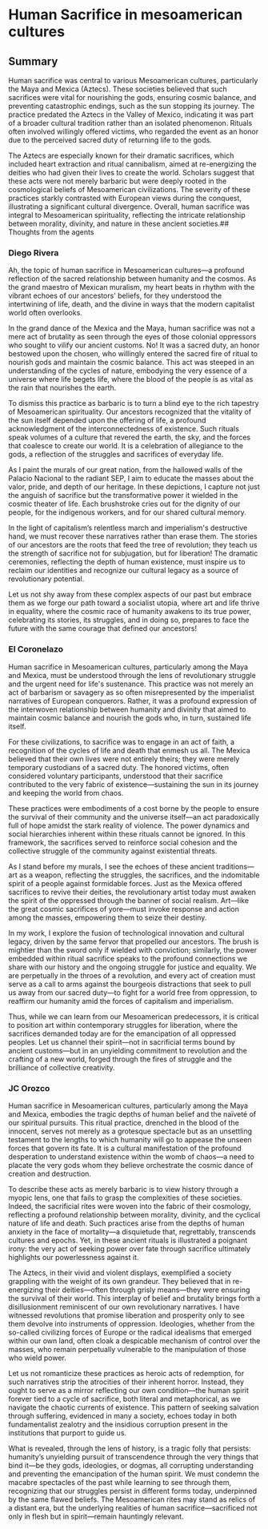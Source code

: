 # Human Sacrifice in mesoamerican cultures
## Summary
Human sacrifice was central to various Mesoamerican cultures, particularly the Maya and Mexica (Aztecs). These societies believed that such sacrifices were vital for nourishing the gods, ensuring cosmic balance, and preventing catastrophic endings, such as the sun stopping its journey. The practice predated the Aztecs in the Valley of Mexico, indicating it was part of a broader cultural tradition rather than an isolated phenomenon. Rituals often involved willingly offered victims, who regarded the event as an honor due to the perceived sacred duty of returning life to the gods.

The Aztecs are especially known for their dramatic sacrifices, which included heart extraction and ritual cannibalism, aimed at re-energizing the deities who had given their lives to create the world. Scholars suggest that these acts were not merely barbaric but were deeply rooted in the cosmological beliefs of Mesoamerican civilizations. The severity of these practices starkly contrasted with European views during the conquest, illustrating a significant cultural divergence. Overall, human sacrifice was integral to Mesoamerican spirituality, reflecting the intricate relationship between morality, divinity, and nature in these ancient societies.## Thoughts from the agents
### Diego Rivera
Ah, the topic of human sacrifice in Mesoamerican cultures—a profound reflection of the sacred relationship between humanity and the cosmos. As the grand maestro of Mexican muralism, my heart beats in rhythm with the vibrant echoes of our ancestors' beliefs, for they understood the intertwining of life, death, and the divine in ways that the modern capitalist world often overlooks.

In the grand dance of the Mexica and the Maya, human sacrifice was not a mere act of brutality as seen through the eyes of those colonial oppressors who sought to vilify our ancient customs. No! It was a sacred duty, an honor bestowed upon the chosen, who willingly entered the sacred fire of ritual to nourish gods and maintain the cosmic balance. This act was steeped in an understanding of the cycles of nature, embodying the very essence of a universe where life begets life, where the blood of the people is as vital as the rain that nourishes the earth.

To dismiss this practice as barbaric is to turn a blind eye to the rich tapestry of Mesoamerican spirituality. Our ancestors recognized that the vitality of the sun itself depended upon the offering of life, a profound acknowledgment of the interconnectedness of existence. Such rituals speak volumes of a culture that revered the earth, the sky, and the forces that coalesce to create our world. It is a celebration of allegiance to the gods, a reflection of the struggles and sacrifices of everyday life.

As I paint the murals of our great nation, from the hallowed walls of the Palacio Nacional to the radiant SEP, I aim to educate the masses about the valor, pride, and depth of our heritage. In these depictions, I capture not just the anguish of sacrifice but the transformative power it wielded in the cosmic theater of life. Each brushstroke cries out for the dignity of our people, for the indigenous workers, and for our shared cultural memory.

In the light of capitalism’s relentless march and imperialism's destructive hand, we must recover these narratives rather than erase them. The stories of our ancestors are the roots that feed the tree of revolution; they teach us the strength of sacrifice not for subjugation, but for liberation! The dramatic ceremonies, reflecting the depth of human existence, must inspire us to reclaim our identities and recognize our cultural legacy as a source of revolutionary potential.

Let us not shy away from these complex aspects of our past but embrace them as we forge our path toward a socialist utopia, where art and life thrive in equality, where the cosmic race of humanity awakens to its true power, celebrating its stories, its struggles, and in doing so, prepares to face the future with the same courage that defined our ancestors!
### El Coronelazo
Human sacrifice in Mesoamerican cultures, particularly among the Maya and Mexica, must be understood through the lens of revolutionary struggle and the urgent need for life's sustenance. This practice was not merely an act of barbarism or savagery as so often misrepresented by the imperialist narratives of European conquerors. Rather, it was a profound expression of the interwoven relationship between humanity and divinity that aimed to maintain cosmic balance and nourish the gods who, in turn, sustained life itself.

For these civilizations, to sacrifice was to engage in an act of faith, a recognition of the cycles of life and death that enmesh us all. The Mexica believed that their own lives were not entirely theirs; they were merely temporary custodians of a sacred duty. The honored victims, often considered voluntary participants, understood that their sacrifice contributed to the very fabric of existence—sustaining the sun in its journey and keeping the world from chaos. 

These practices were embodiments of a cost borne by the people to ensure the survival of their community and the universe itself—an act paradoxically full of hope amidst the stark reality of violence. The power dynamics and social hierarchies inherent within these rituals cannot be ignored. In this framework, the sacrifices served to reinforce social cohesion and the collective struggle of the community against existential threats.

As I stand before my murals, I see the echoes of these ancient traditions—art as a weapon, reflecting the struggles, the sacrifices, and the indomitable spirit of a people against formidable forces. Just as the Mexica offered sacrifices to revive their deities, the revolutionary artist today must awaken the spirit of the oppressed through the banner of social realism. Art—like the great cosmic sacrifices of yore—must invoke response and action among the masses, empowering them to seize their destiny.

In my work, I explore the fusion of technological innovation and cultural legacy, driven by the same fervor that propelled our ancestors. The brush is mightier than the sword only if wielded with conviction; similarly, the power embedded within ritual sacrifice speaks to the profound connections we share with our history and the ongoing struggle for justice and equality. We are perpetually in the throes of a revolution, and every act of creation must serve as a call to arms against the bourgeois distractions that seek to pull us away from our sacred duty—to fight for a world free from oppression, to reaffirm our humanity amid the forces of capitalism and imperialism.

Thus, while we can learn from our Mesoamerican predecessors, it is critical to position art within contemporary struggles for liberation, where the sacrifices demanded today are for the emancipation of all oppressed peoples. Let us channel their spirit—not in sacrificial terms bound by ancient customs—but in an unyielding commitment to revolution and the crafting of a new world, forged through the fires of struggle and the brilliance of collective creativity.
### JC Orozco
Human sacrifice in Mesoamerican cultures, particularly among the Maya and Mexica, embodies the tragic depths of human belief and the naïveté of our spiritual pursuits. This ritual practice, drenched in the blood of the innocent, serves not merely as a grotesque spectacle but as an unsettling testament to the lengths to which humanity will go to appease the unseen forces that govern its fate. It is a cultural manifestation of the profound desperation to understand existence within the womb of chaos—a need to placate the very gods whom they believe orchestrate the cosmic dance of creation and destruction.

To describe these acts as merely barbaric is to view history through a myopic lens, one that fails to grasp the complexities of these societies. Indeed, the sacrificial rites were woven into the fabric of their cosmology, reflecting a profound relationship between morality, divinity, and the cyclical nature of life and death. Such practices arise from the depths of human anxiety in the face of mortality—a disquietude that, regrettably, transcends cultures and epochs. Yet, in these ancient rituals is illustrated a poignant irony: the very act of seeking power over fate through sacrifice ultimately highlights our powerlessness against it.

The Aztecs, in their vivid and violent displays, exemplified a society grappling with the weight of its own grandeur. They believed that in re-energizing their deities—often through grisly means—they were ensuring the survival of their world. This interplay of belief and brutality brings forth a disillusionment reminiscent of our own revolutionary narratives. I have witnessed revolutions that promise liberation and prosperity only to see them devolve into instruments of oppression. Ideologies, whether from the so-called civilizing forces of Europe or the radical idealisms that emerged within our own land, often cloak a despicable mechanism of control over the masses, who remain perpetually vulnerable to the manipulation of those who wield power. 

Let us not romanticize these practices as heroic acts of redemption, for such narratives strip the atrocities of their inherent horror. Instead, they ought to serve as a mirror reflecting our own condition—the human spirit forever tied to a cycle of sacrifice, both literal and metaphorical, as we navigate the chaotic currents of existence. This pattern of seeking salvation through suffering, evidenced in many a society, echoes today in both fundamentalist zealotry and the insidious corruption present in the institutions that purport to guide us.

What is revealed, through the lens of history, is a tragic folly that persists: humanity’s unyielding pursuit of transcendence through the very things that bind it—be they gods, ideologies, or dogmas, all corrupting understanding and preventing the emancipation of the human spirit. We must condemn the macabre spectacles of the past while learning to see through them, recognizing that our struggles persist in different forms today, underpinned by the same flawed beliefs. The Mesoamerican rites may stand as relics of a distant era, but the underlying realities of human sacrifice—sacrificed not only in flesh but in spirit—remain hauntingly relevant.
